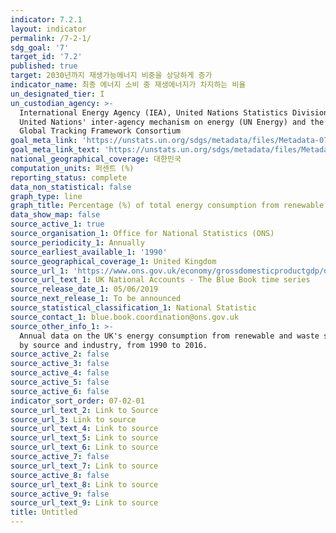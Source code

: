 ```yaml
---
indicator: 7.2.1
layout: indicator
permalink: /7-2-1/
sdg_goal: '7'
target_id: '7.2'
published: true
target: 2030년까지 재생가능에너지 비중을 상당하게 증가
indicator_name: 최종 에너지 소비 중 재생에너지가 차지하는 비율
un_designated_tier: I
un_custodian_agency: >-
  International Energy Agency (IEA), United Nations Statistics Division (UNSD),
  United Nations' inter-agency mechanism on energy (UN Energy) and the SE4ALL
  Global Tracking Framework Consortium
goal_meta_link: 'https://unstats.un.org/sdgs/metadata/files/Metadata-07-02-01.pdf'
goal_meta_link_text: 'https://unstats.un.org/sdgs/metadata/files/Metadata-07-02-01.pdf'
national_geographical_coverage: 대한민국
computation_units: 퍼센트 (%)
reporting_status: complete
data_non_statistical: false
graph_type: line
graph_title: Percentage (%) of total energy consumption from renewable sources
data_show_map: false
source_active_1: true
source_organisation_1: Office for National Statistics (ONS)
source_periodicity_1: Annually
source_earliest_available_1: '1990'
source_geographical_coverage_1: United Kingdom
source_url_1: 'https://www.ons.gov.uk/economy/grossdomesticproductgdp/datasets/bluebook'
source_url_text_1: UK National Accounts - The Blue Book time series
source_release_date_1: 05/06/2019
source_next_release_1: To be announced
source_statistical_classification_1: National Statistic
source_contact_1: blue.book.coordination@ons.gov.uk
source_other_info_1: >-
  Annual data on the UK's energy consumption from renewable and waste sources,
  by source and industry, from 1990 to 2016.
source_active_2: false
source_active_3: false
source_active_4: false
source_active_5: false
source_active_6: false
indicator_sort_order: 07-02-01
source_url_text_2: Link to Source
source_url_3: Link to source
source_url_text_4: Link to source
source_url_text_5: Link to source
source_url_text_6: Link to source
source_active_7: false
source_url_text_7: Link to source
source_active_8: false
source_url_text_8: Link to source
source_active_9: false
source_url_text_9: Link to source
title: Untitled
---
```

